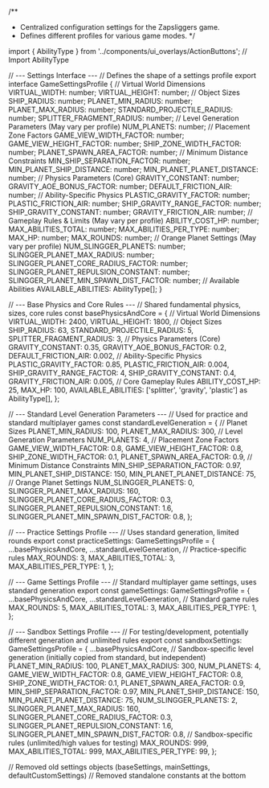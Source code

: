 /**
 * Centralized configuration settings for the Zapsliggers game.
 * Defines different profiles for various game modes.
 */

import { AbilityType } from '../components/ui_overlays/ActionButtons'; // Import AbilityType

// --- Settings Interface ---
// Defines the shape of a settings profile
export interface GameSettingsProfile {
    // Virtual World Dimensions
    VIRTUAL_WIDTH: number;
    VIRTUAL_HEIGHT: number;
    // Object Sizes
    SHIP_RADIUS: number;
    PLANET_MIN_RADIUS: number;
    PLANET_MAX_RADIUS: number;
    STANDARD_PROJECTILE_RADIUS: number;
    SPLITTER_FRAGMENT_RADIUS: number;
    // Level Generation Parameters (May vary per profile)
    NUM_PLANETS: number;
    // Placement Zone Factors
    GAME_VIEW_WIDTH_FACTOR: number;
    GAME_VIEW_HEIGHT_FACTOR: number;
    SHIP_ZONE_WIDTH_FACTOR: number;
    PLANET_SPAWN_AREA_FACTOR: number;
    // Minimum Distance Constraints
    MIN_SHIP_SEPARATION_FACTOR: number;
    MIN_PLANET_SHIP_DISTANCE: number;
    MIN_PLANET_PLANET_DISTANCE: number;
    // Physics Parameters (Core)
    GRAVITY_CONSTANT: number;
    GRAVITY_AOE_BONUS_FACTOR: number;
    DEFAULT_FRICTION_AIR: number;
    // Ability-Specific Physics
    PLASTIC_GRAVITY_FACTOR: number;
    PLASTIC_FRICTION_AIR: number;
    SHIP_GRAVITY_RANGE_FACTOR: number;
    SHIP_GRAVITY_CONSTANT: number;
    GRAVITY_FRICTION_AIR: number;
    // Gameplay Rules & Limits (May vary per profile)
    ABILITY_COST_HP: number;
    MAX_ABILITIES_TOTAL: number;
    MAX_ABILITIES_PER_TYPE: number;
    MAX_HP: number;
    MAX_ROUNDS: number;
    // Orange Planet Settings (May vary per profile)
    NUM_SLINGGER_PLANETS: number;
    SLINGGER_PLANET_MAX_RADIUS: number;
    SLINGGER_PLANET_CORE_RADIUS_FACTOR: number;
    SLINGGER_PLANET_REPULSION_CONSTANT: number;
    SLINGGER_PLANET_MIN_SPAWN_DIST_FACTOR: number;
    // Available Abilities
    AVAILABLE_ABILITIES: AbilityType[];
}

// --- Base Physics and Core Rules ---
// Shared fundamental physics, sizes, core rules
const basePhysicsAndCore = {
    // Virtual World Dimensions
    VIRTUAL_WIDTH: 2400,
    VIRTUAL_HEIGHT: 1800,
    // Object Sizes
    SHIP_RADIUS: 63,
    STANDARD_PROJECTILE_RADIUS: 5,
    SPLITTER_FRAGMENT_RADIUS: 3,
    // Physics Parameters (Core)
    GRAVITY_CONSTANT: 0.35,
    GRAVITY_AOE_BONUS_FACTOR: 0.2,
    DEFAULT_FRICTION_AIR: 0.002,
    // Ability-Specific Physics
    PLASTIC_GRAVITY_FACTOR: 0.85,
    PLASTIC_FRICTION_AIR: 0.004,
    SHIP_GRAVITY_RANGE_FACTOR: 4,
    SHIP_GRAVITY_CONSTANT: 0.4,
    GRAVITY_FRICTION_AIR: 0.005,
    // Core Gameplay Rules
    ABILITY_COST_HP: 25,
    MAX_HP: 100,
    AVAILABLE_ABILITIES: ['splitter', 'gravity', 'plastic'] as AbilityType[],
};

// --- Standard Level Generation Parameters ---
// Used for practice and standard multiplayer games
const standardLevelGeneration = {
    // Planet Sizes
    PLANET_MIN_RADIUS: 100,
    PLANET_MAX_RADIUS: 300,
    // Level Generation Parameters
    NUM_PLANETS: 4,
    // Placement Zone Factors
    GAME_VIEW_WIDTH_FACTOR: 0.8,
    GAME_VIEW_HEIGHT_FACTOR: 0.8,
    SHIP_ZONE_WIDTH_FACTOR: 0.1,
    PLANET_SPAWN_AREA_FACTOR: 0.9,
    // Minimum Distance Constraints
    MIN_SHIP_SEPARATION_FACTOR: 0.97,
    MIN_PLANET_SHIP_DISTANCE: 150,
    MIN_PLANET_PLANET_DISTANCE: 75,
    // Orange Planet Settings
    NUM_SLINGGER_PLANETS: 0,
    SLINGGER_PLANET_MAX_RADIUS: 160,
    SLINGGER_PLANET_CORE_RADIUS_FACTOR: 0.3,
    SLINGGER_PLANET_REPULSION_CONSTANT: 1.6,
    SLINGGER_PLANET_MIN_SPAWN_DIST_FACTOR: 0.8,
};


// --- Practice Settings Profile ---
// Uses standard generation, limited rounds
export const practiceSettings: GameSettingsProfile = {
    ...basePhysicsAndCore,
    ...standardLevelGeneration,
    // Practice-specific rules
    MAX_ROUNDS: 3,
    MAX_ABILITIES_TOTAL: 3,
    MAX_ABILITIES_PER_TYPE: 1,
};

// --- Game Settings Profile ---
// Standard multiplayer game settings, uses standard generation
export const gameSettings: GameSettingsProfile = {
    ...basePhysicsAndCore,
    ...standardLevelGeneration,
    // Standard game rules
    MAX_ROUNDS: 5,
    MAX_ABILITIES_TOTAL: 3,
    MAX_ABILITIES_PER_TYPE: 1,
};

// --- Sandbox Settings Profile ---
// For testing/development, potentially different generation and unlimited rules
export const sandboxSettings: GameSettingsProfile = {
    ...basePhysicsAndCore,
    // Sandbox-specific level generation (initially copied from standard, but independent)
    PLANET_MIN_RADIUS: 100,
    PLANET_MAX_RADIUS: 300,
    NUM_PLANETS: 4,
    GAME_VIEW_WIDTH_FACTOR: 0.8,
    GAME_VIEW_HEIGHT_FACTOR: 0.8,
    SHIP_ZONE_WIDTH_FACTOR: 0.1,
    PLANET_SPAWN_AREA_FACTOR: 0.9,
    MIN_SHIP_SEPARATION_FACTOR: 0.97,
    MIN_PLANET_SHIP_DISTANCE: 150,
    MIN_PLANET_PLANET_DISTANCE: 75,
    NUM_SLINGGER_PLANETS: 2,
    SLINGGER_PLANET_MAX_RADIUS: 160,
    SLINGGER_PLANET_CORE_RADIUS_FACTOR: 0.3,
    SLINGGER_PLANET_REPULSION_CONSTANT: 1.6,
    SLINGGER_PLANET_MIN_SPAWN_DIST_FACTOR: 0.8,
    // Sandbox-specific rules (unlimited/high values for testing)
    MAX_ROUNDS: 999,
    MAX_ABILITIES_TOTAL: 999,
    MAX_ABILITIES_PER_TYPE: 99,
};

// Removed old settings objects (baseSettings, mainSettings, defaultCustomSettings)
// Removed standalone constants at the bottom 